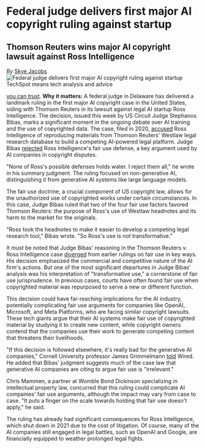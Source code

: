 # Federal judge delivers first major AI copyright ruling against startup
## Thomson Reuters wins major AI copyright lawsuit against Ross Intelligence
*By*
[Skye Jacobs](https://www.techspot.com/community/staff/skye-jacobs.149167/)![Federal judge delivers first major AI copyright ruling against startup](https://www.techspot.com/images2/news/bigimage/2025/02/2025-02-12-image-5.jpg)
TechSpot means tech analysis and advice

[you can trust](https://www.techspot.com/ethics.html).
**Why it matters:** A federal judge in Delaware has delivered a landmark ruling in the first major AI copyright case in the United States, siding with Thomson Reuters in its lawsuit against legal AI startup Ross Intelligence. The decision, issued this week by US Circuit Judge Stephanos Bibas, marks a significant moment in the ongoing debate over AI training and the use of copyrighted data.
The case, filed in 2020, [accused](https://www.reuters.com/legal/thomson-reuters-wins-ai-copyright-fair-use-ruling-against-one-time-competitor-2025-02-11/) Ross Intelligence of reproducing materials from Thomson Reuters' Westlaw legal research database to build a competing AI-powered legal platform. Judge Bibas [rejected](https://fingfx.thomsonreuters.com/gfx/legaldocs/xmvjbznbkvr/THOMSON%20REUTERS%20ROSS%20LAWSUIT%20fair%20use.pdf) Ross Intelligence's fair use defense, a key argument used by AI companies in copyright disputes.

"None of Ross's possible defenses holds water. I reject them all," he wrote in his summary judgment. The ruling focused on non-generative AI, distinguishing it from generative AI systems like large language models.

The fair use doctrine, a crucial component of US copyright law, allows for the unauthorized use of copyrighted works under certain circumstances. In this case, Judge Bibas ruled that two of the four fair use factors favored Thomson Reuters: the purpose of Ross's use of Westlaw headnotes and its harm to the market for the originals.

"Ross took the headnotes to make it easier to develop a competing legal research tool," Bibas wrote. "So Ross's use is not transformative."

It must be noted that Judge Bibas' reasoning in the Thomson Reuters v. Ross Intelligence case [diverged](https://news.bloomberglaw.com/ip-law/judge-rejects-fair-use-defense-in-westlaw-ai-copyright-lawsuit) from earlier rulings on fair use in key ways. His decision emphasized the commercial and competitive nature of the AI firm's actions. But one of the most significant departures in Judge Bibas' analysis was his interpretation of "transformative use," a cornerstone of fair use jurisprudence. In previous cases, courts have often found fair use when copyrighted material was repurposed to serve a new or different function.

This decision could have far-reaching implications for the AI industry, potentially complicating fair use arguments for companies like OpenAI, Microsoft, and Meta Platforms, who are facing similar copyright lawsuits. These tech giants argue that their AI systems make fair use of copyrighted material by studying it to create new content, while copyright owners contend that the companies use their work to generate competing content that threatens their livelihoods.

"If this decision is followed elsewhere, it's really bad for the generative AI companies," Cornell University professor James Grimmelmann [told](https://www.wired.com/story/thomson-reuters-ai-copyright-lawsuit/) Wired. He added that Bibas' judgment suggests much of the case law that generative AI companies are citing to argue fair use is "irrelevant."

Chris Mammen, a partner at Womble Bond Dickinson specializing in intellectual property law, concurred that this ruling could complicate AI companies' fair use arguments, although the impact may vary from case to case. "It puts a finger on the scale towards holding that fair use doesn't apply," he said.

The ruling has already had significant consequences for Ross Intelligence, which shut down in 2021 due to the cost of litigation. Of course, many of the AI companies still engaged in legal battles, such as OpenAI and Google, are financially equipped to weather prolonged legal fights.
